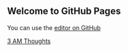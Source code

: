 ## Welcome to GitHub Pages

You can use the [editor on GitHub](https://github.com/nohan10/nohan10.github.io/edit/master/index.md) 

[3 AM Thoughts](https://nohan10.github.io/posts/2018-03-12.md)
